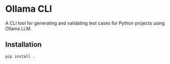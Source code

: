 # Ollama CLI

A CLI tool for generating and validating test cases for Python projects using Ollama LLM.

## Installation

```bash
pip install .
